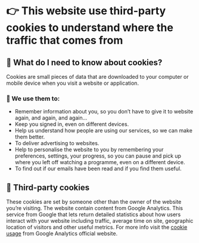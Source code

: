 # 👉 This website use third-party cookies to understand where the traffic that comes from


## 🍪 What do I need to know about cookies?

Cookies are small pieces of data that are downloaded to your computer or mobile device when you visit a website or application.

### 🍪 We use them to:

- Remember information about you, so you don’t have to give it to website again, and again, and again...
- Keep you signed in, even on different devices.
- Help us understand how people are using our services, so we can make them better.
- To deliver advertising to websites.
- Help to personalise the website to you by remembering your preferences, settings, your progress, so you can pause and pick up where you left off watching a programme, even on a different device.
- To find out if our emails have been read and if you find them useful.

## 🍪 Third-party cookies
These cookies are set by someone other than the owner of the website you’re visiting. The website contain content from Google Analytics. This service from Google that lets return detailed statistics about how users interact with your website including traffic, average time on site, geographic location of visitors and other useful metrics.
For more info visit the [cookie usage](https://developers.google.com/analytics/devguides/collection/analyticsjs/cookie-usage) from Google Analytics official website.
